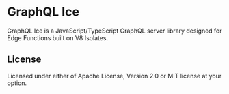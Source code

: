 # GraphQL Ice

GraphQL Ice is a JavaScript/TypeScript GraphQL server library designed for  
Edge Functions built on V8 Isolates.

## License

Licensed under either of Apache License, Version 2.0 or MIT license at your
option.
